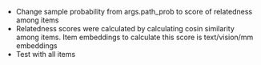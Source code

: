 - Change sample probability from args.path_prob to score of relatedness among items
- Relatedness scores were calculated by calculating cosin similarity among items. Item embeddings to calculate this score is text/vision/mm embeddings
- Test with all items